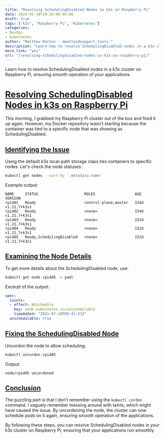 ```yaml
---
title: "Resolving SchedulingDisabled Nodes in k3s on Raspberry Pi"
date: 2024-05-18T19:26:00-05:00
draft: true
tags: ["k3s", "Raspberry Pi", "Kubernetes"]
categories:
- DevOps
- Kubernetes
author: "Matthew Mattox - mmattox@support.tools."
description: "Learn how to resolve SchedulingDisabled nodes in a k3s cluster on Raspberry Pi, ensuring smooth operation of your applications."
more_link: "yes"
url: "/resolving-schedulingdisabled-nodes-in-k3s-on-raspberry-pi/"
---
```


Learn how to resolve SchedulingDisabled nodes in a k3s cluster on Raspberry Pi, ensuring smooth operation of your applications.

<!--more-->

# [Resolving SchedulingDisabled Nodes in k3s on Raspberry Pi](#resolving-schedulingdisabled-nodes-in-k3s-on-raspberry-pi)

This morning, I grabbed my Raspberry Pi cluster out of the box and fired it up again. However, my Docker repository wasn’t starting because the container was tied to a specific node that was showing as SchedulingDisabled.

## [Identifying the Issue](#identifying-the-issue)

Using the default k3s local-path storage class ties containers to specific nodes. Let's check the node statuses:

```bash
kubectl get nodes --sort-by '.metadata.name'
```

Example output:

```
NAME     STATUS                     ROLES                  AGE    VERSION
rpi401   Ready                      control-plane,master   154d   v1.21.7+k3s1
rpi402   Ready                      <none>                 154d   v1.21.7+k3s1
rpi403   Ready                      <none>                 152d   v1.21.7+k3s1
rpi404   Ready                      <none>                 152d   v1.21.7+k3s1
rpi405   Ready,SchedulingDisabled   <none>                 152d   v1.21.7+k3s1
```

## [Examining the Node Details](#examining-the-node-details)

To get more details about the SchedulingDisabled node, use:

```bash
kubectl get node rpi405 -o yaml
```

Excerpt of the output:

```yaml
spec:
  taints:
  - effect: NoSchedule
    key: node.kubernetes.io/unschedulable
    timeAdded: "2021-07-10T09:41:33Z"
  unschedulable: true
```

## [Fixing the SchedulingDisabled Node](#fixing-the-schedulingdisabled-node)

Uncordon the node to allow scheduling:

```bash
kubectl uncordon rpi405
```

Output:

```
node/rpi405 uncordoned
```

## [Conclusion](#conclusion)

The puzzling part is that I don’t remember using the `kubectl cordon` command. I vaguely remember messing around with taints, which might have caused the issue. By uncordoning the node, the cluster can now schedule pods on it again, ensuring smooth operation of the applications.

By following these steps, you can resolve SchedulingDisabled nodes in your k3s cluster on Raspberry Pi, ensuring that your applications run smoothly.
